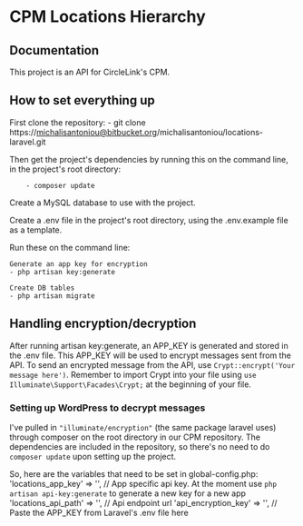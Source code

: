 # CPM Locations Hierarchy

## Documentation

This project is an API for CircleLink's CPM.


## How to set everything up 

First clone the repository:
	- git clone https://michalisantoniou@bitbucket.org/michalisantoniou/locations-laravel.git

Then get the project's dependencies by running this on the command line, in the project's root directory:
	
        - composer update

Create a MySQL database to use with the project.

Create a .env file in the project's root directory, using the .env.example file as a template.

Run these on the command line:

	Generate an app key for encryption
	- php artisan key:generate

	Create DB tables
	- php artisan migrate


## Handling encryption/decryption
After running artisan key:generate, an APP_KEY is generated and stored in the .env file. This APP_KEY will be used to encrypt messages sent from the API.
To send an encrypted message from the API, use `Crypt::encrypt('Your message here')`. 
Remember to import Crypt into your file using `use Illuminate\Support\Facades\Crypt;` at the beginning of your file.

### Setting up WordPress to decrypt messages
I've pulled in `"illuminate/encryption"` (the same package laravel uses) through composer on the root directory in our CPM repository.
The dependencies are included in the repository, so there's no need to do `composer update` upon setting up the project.

So, here are the variables that need to be set in global-config.php:
	'locations_app_key' => '',     // App specific api key. At the moment use `php artisan api-key:generate` to generate a new key for a new app
	'locations_api_path' => '',    // Api endpoint url
	'api_encryption_key' => '',    // Paste the APP_KEY from Laravel's .env file here